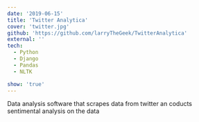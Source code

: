 ```yaml
---
date: '2019-06-15'
title: 'Twitter Analytica'
cover: 'twitter.jpg'
github: 'https://github.com/larryTheGeek/TwitterAnalytica'
external: ''
tech:
  - Python
  - Django
  - Pandas
  - NLTK

show: 'true'
---
```


Data analysis software that scrapes data from twitter an coducts sentimental analysis on the data
